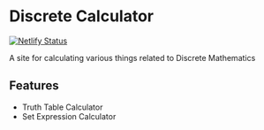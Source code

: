 # Discrete Calculator

[![Netlify Status](https://api.netlify.com/api/v1/badges/c74689d0-ff37-4e6d-b8e1-c2904d879ef4/deploy-status)](https://app.netlify.com/sites/discrete-calculator/deploys)

A site for calculating various things related to Discrete Mathematics

## Features

* Truth Table Calculator
* Set Expression Calculator
